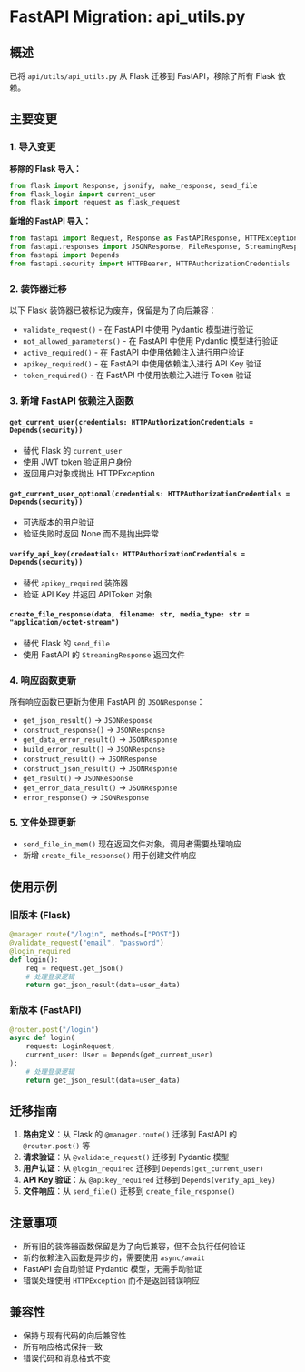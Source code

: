 # FastAPI Migration: api_utils.py

## 概述
已将 `api/utils/api_utils.py` 从 Flask 迁移到 FastAPI，移除了所有 Flask 依赖。

## 主要变更

### 1. 导入变更
**移除的 Flask 导入：**
```python
from flask import Response, jsonify, make_response, send_file
from flask_login import current_user
from flask import request as flask_request
```

**新增的 FastAPI 导入：**
```python
from fastapi import Request, Response as FastAPIResponse, HTTPException, status
from fastapi.responses import JSONResponse, FileResponse, StreamingResponse
from fastapi import Depends
from fastapi.security import HTTPBearer, HTTPAuthorizationCredentials
```

### 2. 装饰器迁移
以下 Flask 装饰器已被标记为废弃，保留是为了向后兼容：

- `validate_request()` - 在 FastAPI 中使用 Pydantic 模型进行验证
- `not_allowed_parameters()` - 在 FastAPI 中使用 Pydantic 模型进行验证
- `active_required()` - 在 FastAPI 中使用依赖注入进行用户验证
- `apikey_required()` - 在 FastAPI 中使用依赖注入进行 API Key 验证
- `token_required()` - 在 FastAPI 中使用依赖注入进行 Token 验证

### 3. 新增 FastAPI 依赖注入函数

#### `get_current_user(credentials: HTTPAuthorizationCredentials = Depends(security))`
- 替代 Flask 的 `current_user`
- 使用 JWT token 验证用户身份
- 返回用户对象或抛出 HTTPException

#### `get_current_user_optional(credentials: HTTPAuthorizationCredentials = Depends(security))`
- 可选版本的用户验证
- 验证失败时返回 None 而不是抛出异常

#### `verify_api_key(credentials: HTTPAuthorizationCredentials = Depends(security))`
- 替代 `apikey_required` 装饰器
- 验证 API Key 并返回 APIToken 对象

#### `create_file_response(data, filename: str, media_type: str = "application/octet-stream")`
- 替代 Flask 的 `send_file`
- 使用 FastAPI 的 `StreamingResponse` 返回文件

### 4. 响应函数更新
所有响应函数已更新为使用 FastAPI 的 `JSONResponse`：

- `get_json_result()` → `JSONResponse`
- `construct_response()` → `JSONResponse`
- `get_data_error_result()` → `JSONResponse`
- `build_error_result()` → `JSONResponse`
- `construct_result()` → `JSONResponse`
- `construct_json_result()` → `JSONResponse`
- `get_result()` → `JSONResponse`
- `get_error_data_result()` → `JSONResponse`
- `error_response()` → `JSONResponse`

### 5. 文件处理更新
- `send_file_in_mem()` 现在返回文件对象，调用者需要处理响应
- 新增 `create_file_response()` 用于创建文件响应

## 使用示例

### 旧版本 (Flask)
```python
@manager.route("/login", methods=["POST"])
@validate_request("email", "password")
@login_required
def login():
    req = request.get_json()
    # 处理登录逻辑
    return get_json_result(data=user_data)
```

### 新版本 (FastAPI)
```python
@router.post("/login")
async def login(
    request: LoginRequest,
    current_user: User = Depends(get_current_user)
):
    # 处理登录逻辑
    return get_json_result(data=user_data)
```

## 迁移指南

1. **路由定义**：从 Flask 的 `@manager.route()` 迁移到 FastAPI 的 `@router.post()` 等
2. **请求验证**：从 `@validate_request()` 迁移到 Pydantic 模型
3. **用户认证**：从 `@login_required` 迁移到 `Depends(get_current_user)`
4. **API Key 验证**：从 `@apikey_required` 迁移到 `Depends(verify_api_key)`
5. **文件响应**：从 `send_file()` 迁移到 `create_file_response()`

## 注意事项

- 所有旧的装饰器函数保留是为了向后兼容，但不会执行任何验证
- 新的依赖注入函数是异步的，需要使用 `async/await`
- FastAPI 会自动验证 Pydantic 模型，无需手动验证
- 错误处理使用 `HTTPException` 而不是返回错误响应

## 兼容性

- 保持与现有代码的向后兼容性
- 所有响应格式保持一致
- 错误代码和消息格式不变
